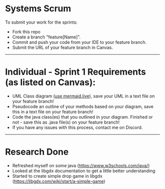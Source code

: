 # Systems Scrum 

To submit your work for the sprints:
* Fork this repo
* Create a branch "feature[Name]".
* Commit and push your code from your IDE to your feature branch.
* Submit the URL of your feature branch in Canvas.

-------

# Individual - Sprint 1 Requirements (as listed on Canvas):
* UML Class diagram ([use mermaid.live](https://mermaid.live/)), save your UML in a text file on your feature branch!
* Pseudocode an outline of your methods based on your diagram, save this in a text file on your feature branch!
* Code the java class(es) that you outlined in your diagram. Finished or not - save this as .java file(s) on your feature branch!
* If you have any issues with this process, contact me on Discord.

-------

# Research Done 
* Refreshed myself on some java (https://www.w3schools.com/java/)
* Looked at the libgdx documentation to get a little better understanding
* Started to create simple drop game in libgdx (https://libgdx.com/wiki/start/a-simple-game)







